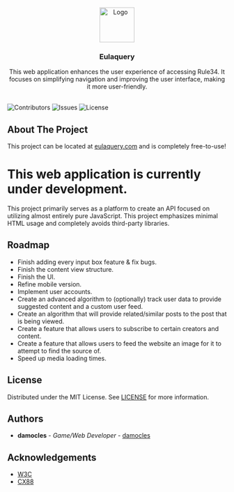 <br/>
<p align="center">
  <a href="https://github.com/lunacles/Eulaquery">
    <img src="https://cdn.discordapp.com/attachments/878254472684503141/1189309365694496919/grimheart.png?ex=659db1a9&is=658b3ca9&hm=b4dbcd9de8839496df76d7967144b66ff199e71bc767c8c8034fbd33081567bc&" alt="Logo" width="80" height="80">
  </a>

  <h3 align="center">Eulaquery</h3>

  <p align="center">
    This web application enhances the user experience of accessing Rule34. It focuses on simplifying navigation and improving the user interface, making it more user-friendly.
    <br/>
    <br/>
  </p>
</p>

![Contributors](https://img.shields.io/github/contributors/lunacles/Eulaquery?color=dark-green) ![Issues](https://img.shields.io/github/issues/lunacles/Eulaquery) ![License](https://img.shields.io/github/license/lunacles/Eulaquery) 

## About The Project

This project can be located at [eulaquery.com](https://eulaquery.com) and is completely free-to-use!

# This web application is currently under development.
This project primarily serves as a platform to create an API focused on utilizing almost entirely pure JavaScript. This project emphasizes minimal HTML usage and completely avoids third-party libraries.

## Roadmap

- Finish adding every input box feature & fix bugs.
- Finish the content view structure.
- Finish the UI.
- Refine mobile version.
- Implement user accounts.
- Create an advanced algorithm to (optionally) track user data to provide suggested content and a custom user feed.
- Create an algorithm that will provide related/similar posts to the post that is being viewed.
- Create a feature that allows users to subscribe to certain creators and content.
- Create a feature that allows users to feed the website an image for it to attempt to find the source of.
- Speed up media loading times.

## License

Distributed under the MIT License. See [LICENSE](https://github.com/lunacles/Eulaquery/blob/main/LICENSE.md) for more information.

## Authors

* **damocles** - *Game/Web Developer* - [damocles](https://github.com/lunacles/)

## Acknowledgements

* [W3C](https://github.com/w3c/webcodecs)
* [CX88](https://github.com/cx88)
